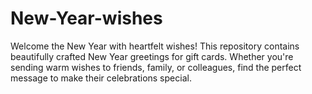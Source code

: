 # New-Year-wishes
Welcome the New Year with heartfelt wishes! This repository contains beautifully crafted New Year greetings for gift cards. Whether you're sending warm wishes to friends, family, or colleagues, find the perfect message to make their celebrations special.
